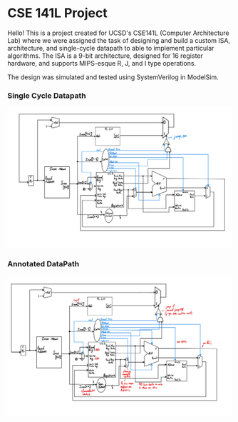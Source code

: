 # CSE 141L Project

Hello! This is a project created for UCSD's CSE141L (Computer Architecture Lab) where we were assigned the task of designing and build a custom ISA, architecture, and single-cycle datapath to able to implement particular algorithms.
The ISA is a 9-bit architecture, designed for 16 register hardware, and supports MIPS-esque R, J, and I type operations.

The design was simulated and tested using SystemVerilog in ModelSim.

### Single Cycle Datapath
![Datapath](./assets/Datapath.jpg)

### Annotated DataPath
![Annotated-Datapath](./assets/Datapath-Annotations.jpg)
